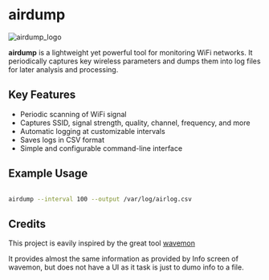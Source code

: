 # airdump

![airdump_logo](https://github.com/user-attachments/assets/0cfef053-9f48-4b26-ad84-adad20f8e306)

**airdump** is a lightweight yet powerful tool for monitoring WiFi networks. It periodically captures key wireless parameters and dumps them into log files for later analysis and processing.

## Key Features


- Periodic scanning of WiFi signal
- Captures SSID, signal strength, quality, channel, frequency, and more
- Automatic logging at customizable intervals
- Saves logs in CSV format
- Simple and configurable command-line interface


## Example Usage

```bash

airdump --interval 100 --output /var/log/airlog.csv

```

## Credits

This project is eavily inspired by the great tool [wavemon](https://github.com/uoaerg/wavemon)

It provides almost the same information as provided by Info screen of wavemon, but does not have a UI as it task is just to dumo info to a file.

